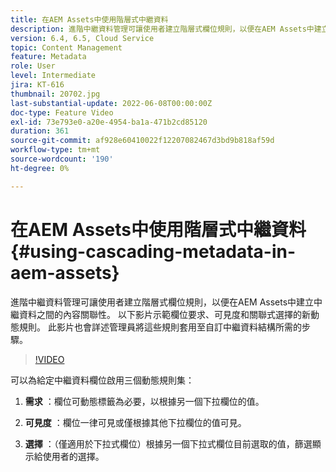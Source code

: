 ```yaml
---
title: 在AEM Assets中使用階層式中繼資料
description: 進階中繼資料管理可讓使用者建立階層式欄位規則，以便在AEM Assets中建立中繼資料之間的內容關聯性。 以下影片示範欄位要求、可見度和關聯式選擇的新動態規則。 此影片也會詳述管理員將這些規則套用至自訂中繼資料結構所需的步驟。
version: 6.4, 6.5, Cloud Service
topic: Content Management
feature: Metadata
role: User
level: Intermediate
jira: KT-616
thumbnail: 20702.jpg
last-substantial-update: 2022-06-08T00:00:00Z
doc-type: Feature Video
exl-id: 73e793e0-a20e-4954-ba1a-471b2cd85120
duration: 361
source-git-commit: af928e60410022f12207082467d3bd9b818af59d
workflow-type: tm+mt
source-wordcount: '190'
ht-degree: 0%

---
```


# 在AEM Assets中使用階層式中繼資料{#using-cascading-metadata-in-aem-assets}

進階中繼資料管理可讓使用者建立階層式欄位規則，以便在AEM Assets中建立中繼資料之間的內容關聯性。 以下影片示範欄位要求、可見度和關聯式選擇的新動態規則。 此影片也會詳述管理員將這些規則套用至自訂中繼資料結構所需的步驟。

>[!VIDEO](https://video.tv.adobe.com/v/20702?quality=12&learn=on)

可以為給定中繼資料欄位啟用三個動態規則集：

1. **需求** ：欄位可動態標籤為必要，以根據另一個下拉欄位的值。

2. **可見度** ：欄位一律可見或僅根據其他下拉欄位的值可見。

3. **選擇** ：（僅適用於下拉式欄位）根據另一個下拉式欄位目前選取的值，篩選顯示給使用者的選擇。
